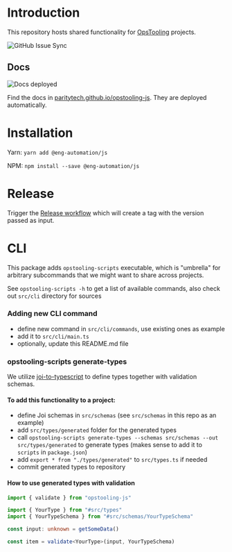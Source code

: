 # Introduction

This repository hosts shared functionality for
[OpsTooling](https://github.com/orgs/paritytech/teams/opstooling) projects.

![GitHub Issue Sync](https://github.com/paritytech/opstooling-js/actions/workflows/github-issue-sync.yml/badge.svg)

## Docs

![Docs deployed](https://github.com/paritytech/opstooling-js/actions/workflows/deploy-docs.yml/badge.svg)

Find the docs in [paritytech.github.io/opstooling-js](https://paritytech.github.io/opstooling-js). They are deployed automatically.

# Installation

Yarn: `yarn add @eng-automation/js`

NPM: `npm install --save @eng-automation/js`

# Release

Trigger the [Release workflow](https://github.com/paritytech/opstooling-js/actions/workflows/release.yml)
which will create a tag with the version passed as input.

# CLI

This package adds `opstooling-scripts` executable, which is "umbrella" for arbitrary subcommands that we might want to share across projects.  

See `opstooling-scripts -h` to get a list of available commands, also check out `src/cli` directory for sources

### Adding new CLI command
* define new command in `src/cli/commands`, use existing ones as example
* add it to `src/cli/main.ts`
* optionally, update this README.md file

### opstooling-scripts generate-types
We utilize [joi-to-typescript](https://www.npmjs.com/package/joi-to-typescript) to define types together with validation schemas.  

#### To add this functionality to a project:
* define Joi schemas in `src/schemas` (see `src/schemas` in this repo as an example)
* add `src/types/generated` folder for the generated types
* call `opstooling-scripts generate-types --schemas src/schemas --out src/types/generated` to generate types (makes sense to add it to `scripts` in `package.json`)
* add `export * from "./types/generated"` to `src/types.ts` if needed
* commit generated types to repository

#### How to use generated types with validation
```ts
import { validate } from "opstooling-js"

import { YourType } from "#src/types"
import { YourTypeSchema } from "#src/schemas/YourTypeSchema"

const input: unknown = getSomeData()

const item = validate<YourType>(input, YourTypeSchema)
```

